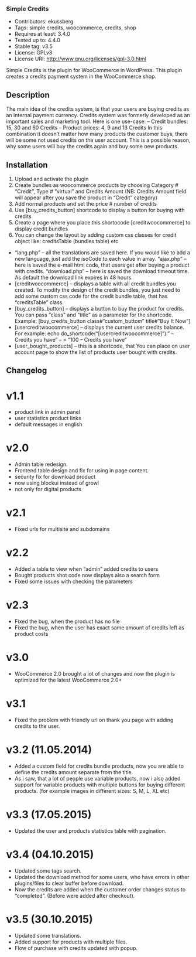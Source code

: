 ### Simple Credits ###
* Contributors: ekussberg
* Tags: simple credits, woocommerce, credits, shop
* Requires at least: 3.4.0
* Tested up to: 4.4.0
* Stable tag: v3.5
* License: GPLv3
* License URI: http://www.gnu.org/licenses/gpl-3.0.html

Simple Credits is the plugin for WooCommerce in WordPress. This plugin creates a credits payment system in the WooCommerce shop.

## Description ##

The main idea of the credits system, is that your users are buying credits as an internal payment currency.
Credits system was formerly developed as an important sales and marketing tool. Here is one use-case: – Credit bundles: 15, 30 and 60 Credits – Product prices: 4, 9 and 13 Credits In this combination it doesn’t matter how many products the customer buys, there will be some not used credits on the user account. This is a possible reason, why some users will buy the credits again and buy some new products.

## Installation ##
1. Upload and activate the plugin
2. Create bundles as woocommerce products by choosing Category # “Credit”, Type # “virtual” and Credits Amount (NB: Credits Amount field will appear after you save the product in “Credit” category)
3. Add normal products and set the price # number of credits
4. Use [buy_credits_button] shortcode to display a button for buying with credits
5. Create a page where you place this shortocode [creditwoocommerce] to display credit bundles
6. You can change the layout by adding custom css classes for credit object like: creditsTable (bundles table) etc

* “lang.php” – all the translations are saved here. If you would like to add a new language, just add the isoCode to each value in array. “ajax.php” – here is saved the e-mail html code, that users get after buying a product with credits. “download.php” – here is saved the download timeout time. As default the download link expires in 48 hours.
* [creditwoocommerce] – displays a table with all credit bundles you created. To modify the design of the credit bundles, you just need to add some custom css code for the credit bundle table, that has “creditsTable” class.
* [buy_credits_button] – displays a button to buy the product for credits. You can pass “class” and “title” as a parameter for the shortcode. Example: [buy_credits_button class#”custom_buttom” title#”Buy It Now”]
* [usercreditwoocommerce] – displays the current user credits balance. For example: echo do_shortcode(“[usercreditwoocommerce]”).” – Credits you have” – > “100 – Credits you have”
* [user_bought_products] – this is a shortcode, that You can place on user account page to show the list of products user bought with credits.

## Changelog ##

# v1.1 #
* product link in admin panel
* user statistics product links
* default messages in english

# v2.0 #
* Admin table redesign.
* Frontend table design and fix for using in page content.
* security fix for download product
* now using blockui instead of growl
* not only for digital products

# v2.1 #
* Fixed urls for multisite and subdomains

# v2.2 #
* Added a table to view when “admin” added credits to users
* Bought products shot code now displays also a search form
* Fixed some issues with checking the parameters

# v2.3 #
* Fixed the bug, when the product has no file
* Fixed the bug, when the user has exact same amount of credits left as product costs

# v3.0 #
* WooCommerce 2.0 brought a lot of changes and now the plugin is optimized for the latest WooCommerce 2.0+

# v3.1 #
* Fixed the problem with friendly url on thank you page with adding credits to the user.

# v3.2 (11.05.2014) #
* Added a custom field for credits bundle products, now you are able to define the credits amount separate from the title.
* As i saw, that a lot of people use variable products, now i also added support for variable products with multiple buttons for buying different products. (for example images in different sizes: S, M, L, XL etc)

# v3.3 (17.05.2015) #
* Updated the user and products statistics table with pagination.

# v3.4 (04.10.2015) #
* Updated some tags search.
* Updated the download method for some users, who have errors in other plugins/files to clear buffer before download.
* Now the credits are added when the customer order changes status to “completed”. (Before were added after checkout).

# v3.5 (30.10.2015) #
* Updated some translations.
* Added support for products with multiple files.
* Flow of purchase with credits updated with popup.
